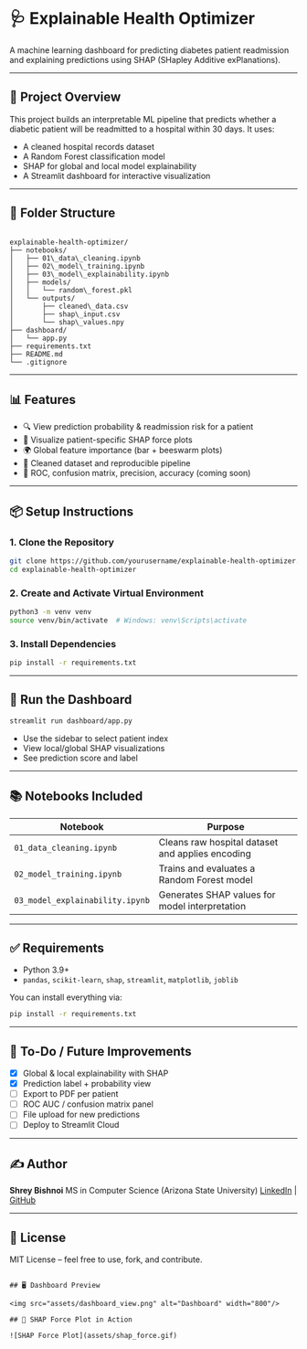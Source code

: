
# 🩺 Explainable Health Optimizer

A machine learning dashboard for predicting diabetes patient readmission and explaining predictions using SHAP (SHapley Additive exPlanations).

---

## 🚀 Project Overview

This project builds an interpretable ML pipeline that predicts whether a diabetic patient will be readmitted to a hospital within 30 days. It uses:

- A cleaned hospital records dataset
- A Random Forest classification model
- SHAP for global and local model explainability
- A Streamlit dashboard for interactive visualization

---

## 📁 Folder Structure

```

explainable-health-optimizer/
├── notebooks/
│   ├── 01\_data\_cleaning.ipynb
│   ├── 02\_model\_training.ipynb
│   ├── 03\_model\_explainability.ipynb
│   ├── models/
│   │   └── random\_forest.pkl
│   └── outputs/
│       ├── cleaned\_data.csv
│       ├── shap\_input.csv
│       └── shap\_values.npy
├── dashboard/
│   └── app.py
├── requirements.txt
├── README.md
└── .gitignore

````

---

## 📊 Features

- 🔍 View prediction probability & readmission risk for a patient
- 🧬 Visualize patient-specific SHAP force plots
- 🌍 Global feature importance (bar + beeswarm plots)
- 📄 Cleaned dataset and reproducible pipeline
- 🧪 ROC, confusion matrix, precision, accuracy (coming soon)

---

## 📦 Setup Instructions

### 1. Clone the Repository

```bash
git clone https://github.com/yourusername/explainable-health-optimizer.git
cd explainable-health-optimizer
````

### 2. Create and Activate Virtual Environment

```bash
python3 -m venv venv
source venv/bin/activate  # Windows: venv\Scripts\activate
```

### 3. Install Dependencies

```bash
pip install -r requirements.txt
```

---

## 🧪 Run the Dashboard

```bash
streamlit run dashboard/app.py
```

* Use the sidebar to select patient index
* View local/global SHAP visualizations
* See prediction score and label

---

## 📚 Notebooks Included

| Notebook                        | Purpose                                          |
| ------------------------------- | ------------------------------------------------ |
| `01_data_cleaning.ipynb`        | Cleans raw hospital dataset and applies encoding |
| `02_model_training.ipynb`       | Trains and evaluates a Random Forest model       |
| `03_model_explainability.ipynb` | Generates SHAP values for model interpretation   |

---

## ✅ Requirements

* Python 3.9+
* `pandas`, `scikit-learn`, `shap`, `streamlit`, `matplotlib`, `joblib`

You can install everything via:

```bash
pip install -r requirements.txt
```

---

## 📌 To-Do / Future Improvements

* [x] Global & local explainability with SHAP
* [x] Prediction label + probability view
* [ ] Export to PDF per patient
* [ ] ROC AUC / confusion matrix panel
* [ ] File upload for new predictions
* [ ] Deploy to Streamlit Cloud

---

## ✍️ Author

**Shrey Bishnoi**
MS in Computer Science (Arizona State University)
[LinkedIn](https://www.linkedin.com/in/shrey-bishnoi/) | [GitHub](https://github.com/shrey-Bish)

---

## 📄 License

MIT License – feel free to use, fork, and contribute.

```

## 🖥️ Dashboard Preview

<img src="assets/dashboard_view.png" alt="Dashboard" width="800"/>

## 🔄 SHAP Force Plot in Action

![SHAP Force Plot](assets/shap_force.gif)

